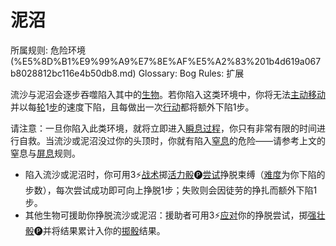 # 泥沼

所属规则: 危险环境 (%E5%8D%B1%E9%99%A9%E7%8E%AF%E5%A2%83%201b4d619a067b8028812bc116e4b50db8.md)
Glossary: Bog
Rules: 扩展

流沙与泥沼会逐步吞噬陷入其中的[生物](%E7%94%9F%E7%89%A9%201b3d619a067b80d0bbe1d113bf20ff1f.md)。若你陷入这类环境中，你将无法[主动移动](%E4%B8%BB%E5%8A%A8%E7%A7%BB%E5%8A%A8%201b3d619a067b80b1a07ac8b1451a4e9b.md)并以每[轮](%E8%BD%AE%201b3d619a067b80aeb62df5a99bfb8a82.md)1[步](%E6%AD%A5%201b3d619a067b800fb1cfe9f0ef45b9ef.md)的速度下陷，且每做出一次[行动](%E8%A1%8C%E5%8A%A8%201b5d619a067b80358481f4e8946e320c.md)都将额外下陷1步。

请注意：一旦你陷入此类环境，就将立即进入[瞬息过程](%E7%9E%AC%E6%81%AF%E8%BF%87%E7%A8%8B%201b3d619a067b80aaa52efa8a891fe3ad.md)，你只有非常有限的时间进行自救。当流沙或泥沼没过你的头顶时，你就有陷入[窒息](%E7%AA%92%E6%81%AF%201b4d619a067b80f8b0b1f2c49af1479a.md)的危险——请参考上文的窒息与[屏息](%E5%B1%8F%E6%81%AF%201b4d619a067b802086e5ce9bbe8f4bcc.md)规则。

- 陷入流沙或泥沼时，你可用3⚡️[战术](%E6%88%98%E6%9C%AF%E8%A1%8C%E5%8A%A8%201b3d619a067b8051b6eaffd160aee01c.md)掷[活力骰](%E6%B4%BB%E5%8A%9B%E9%AA%B0%201b3d619a067b8019a494fecc31aaaafa.md)🅟[尝试](%E5%B0%9D%E8%AF%95%201b3d619a067b8009aad4e7ce70111ce4.md)挣脱束缚（[难度](%E9%9A%BE%E5%BA%A6%201b3d619a067b80fbbc95dc0c033f5e3c.md)为你下陷的步数），每次尝试成功即可向上挣脱1步；失败则会因徒劳的挣扎而额外下陷1步。
- 其他生物可援助你挣脱流沙或泥沼：援助者可用3⚡️[应对](%E5%BA%94%E5%AF%B9%E8%A1%8C%E5%8A%A8%201b3d619a067b80b1ad0bf551ab8120e2.md)你的挣脱尝试，掷[强壮骰](%E5%BC%BA%E5%A3%AE%E9%AA%B0%201b3d619a067b806094ebcc0abdf4ba13.md)🅟并将结果累计入你的[掷骰](%E6%8E%B7%E9%AA%B0%201b3d619a067b80f89c53e38483e535c4.md)结果。
